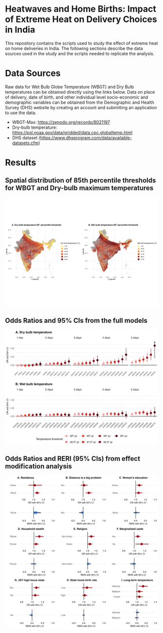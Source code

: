 # Heatwaves and Home Births: Impact of Extreme Heat on Delivery Choices in India

This repository contains the scripts used to study the effect of extreme heat on home deliveries in India. The following sections describe the data sources used in the study and the scripts needed to replicate the analysis. 

# Data Sources
Raw data for Wet Bulb Globe Temperature (WBGT) and Dry Bulb temperatures can be obtained directly using the links below. Data on place of delivery, date of birth, and other individual level socio-economic and demographic variables can be obtained from the Demographic and Health Survey (DHS) website by creating an account and submitting an application to use the data.

* WBGT-Max: https://zenodo.org/records/8021197
* Dry-bulb temperature: https://psl.noaa.gov/data/gridded/data.cpc.globaltemp.html
* DHS dataset (https://www.dhsprogram.com/data/available-datasets.cfm)

# Results

## Spatial distribution of 85th percentile thresholds for WBGT and Dry-bulb maximum temperatures
![Spatial distribution of percentile thresholds across DHS clusters in India](02_outputs/plot_maps_heatwave_distribution.png)

## Odds Ratios and 95% CIs from the full models 
![Full model results for multiple heatwave definitions](02_outputs/plot_full_models.png)

## Odds Ratios and RERI (95% CIs) from effect modification analysis 
![Effect modification analysis (WBGT_max >= 85th percentile for 4 or more days)](02_outputs/Plot_EM_wbgt.png)
